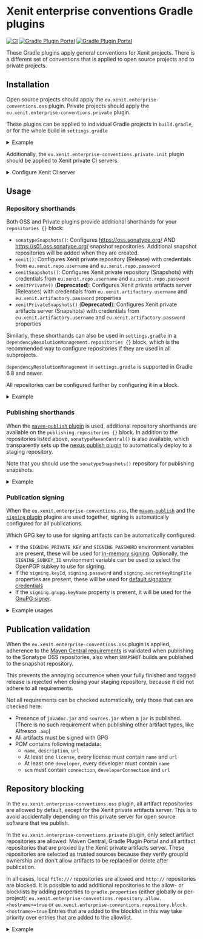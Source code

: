 # Xenit enterprise conventions Gradle plugins

[![CI](https://github.com/xenit-eu/enterprise-conventions-gradle-plugin/workflows/CI/badge.svg)](https://github.com/xenit-eu/enterprise-conventions-gradle-plugin/actions?query=workflow%3ACI+branch%3Amaster)
[![Gradle Plugin Portal](https://img.shields.io/maven-metadata/v/https/plugins.gradle.org/m2/eu/xenit/enterprise-conventions/oss/eu.xenit.enterprise-conventions.oss.gradle.plugin/maven-metadata.xml.svg?colorB=007ec6&label=eu.xenit.enterprise-conventions.oss)](https://plugins.gradle.org/plugin/eu.xenit.enterprise-conventions.oss)
[![Gradle Plugin Portal](https://img.shields.io/maven-metadata/v/https/plugins.gradle.org/m2/eu/xenit/enterprise-conventions/private/eu.xenit.enterprise-conventions.private.gradle.plugin/maven-metadata.xml.svg?colorB=007ec6&label=eu.xenit.enterprise-conventions.private)](https://plugins.gradle.org/plugin/eu.xenit.enterprise-conventions.private)

These Gradle plugins apply general conventions for Xenit projects. There is a different set of conventions that is
applied to open source projects and to private projects.

## Installation

Open source projects should apply the `eu.xenit.enterprise-conventions.oss` plugin. Private projects should apply
the `eu.xenit.enterprise-conventions.private` plugin.

These plugins can be applied to individual Gradle projects in `build.gradle`, or for the whole build
in `settings.gradle`

<details>
<summary>Example</summary>

Apply for all projects in a build:

```groovy
// settings.gradle
plugins {
    id 'eu.xenit.enterprise-conventions.oss' version '0.1.0'
}
```

Or only apply to a particular sub-project:

```groovy
// build.gradle
plugins {
    id 'eu.xenit.enterprise-conventions.oss' version '0.1.0'
}
```

</details>

Additionally, the `eu.xenit.enterprise-conventions.private.init` plugin should be applied to Xenit private CI servers.

<details>
<summary>Configure Xenit CI server</summary>

Locate your `~/.gradle/init.d/` folder for configuration:

* On Windows: A (hidden) `.gradle` folder is located in your user folder.
* On Linux: You can browse to the `~/.gradle/init.d/` folder.

Create a new file in this folder named `xenit-enterprise-conventions.gradle` with the following contents:

```groovy
initscript {
    repositories {
        maven {
            url "https://plugins.gradle.org/m2/"
        }
    }
    dependencies {
        classpath 'eu.xenit.gradle:enterprise-conventions-plugin:+'
    }
}

apply plugin: eu.xenit.gradle.enterprise.conventions.PrivateInitPlugin
```

</details>

## Usage

### Repository shorthands

Both OSS and Private plugins provide additional shorthands for your `repositories {}` block:

* `sonatypeSnapshots()`: Configures https://oss.sonatype.org/ AND https://s01.oss.sonatype.org/ snapshot repositories. Additional snapshot repositories will be added when they are created.
* `xenit()`: Configures Xenit private repository (Release) with credentials from `eu.xenit.repo.username` and `eu.xenit.repo.password`
* `xenitSnapshots()`: Configures Xenit private repository (Snapshots) with credentials from `eu.xenit.repo.username` and `eu.xenit.repo.password`
* `xenitPrivate()` (**Deprecated**): Configures Xenit private artifacts server (Releases) with credentials
  from `eu.xenit.artifactory.username` and `eu.xenit.artifactory.password` properties
* `xenitPrivateSnapshots()` (**Deprecated**): Configures Xenit private artifacts server (Snapshots) with credentials
  from `eu.xenit.artifactory.username` and `eu.xenit.artifactory.password` properties

Similarly, these shorthands can also be used in `settings.gradle` in a `dependencyResolutionManagement.repositories {}` block,
which is the recommended way to configure repositories if they are used in all subprojects.

`dependencyResolutionManagement` in `settings.gradle` is supported in Gradle 6.8 and newer.

All repositories can be configured further by configuring it in a block.

<details>
<summary>Example</summary>

```groovy
repositories {
    sonatypeSnapshots()
    xenit()
    xenitSnapshots()
}
```

```groovy
repositories {
    xenit {
        // Example additional configuration.
        // See https://docs.gradle.org/current/javadoc/org/gradle/api/artifacts/repositories/MavenArtifactRepository.html
        content {
            includeGroup "eu.xenit"
        }
    }
}
```

```groovy
// settings.gradle
dependencyResolutionManagement {
  repositories {
    xenit()
  }
}
```

</details>

### Publishing shorthands

When the [`maven-publish` plugin](https://docs.gradle.org/current/userguide/publishing_maven.html) is used, additional
repository shorthands are available on the `publishing.repositories {}` block. In addition to the repositories listed
above, `sonatypeMavenCentral()` is also available, which transparently sets up
the [nexus publish plugin](https://github.com/marcphilipp/nexus-publish-plugin)
to automatically deploy to a staging repository.

Note that you should use the `sonatypeSnapshots()` repository for publishing snapshots.

<details>
<summary>Example</summary>

```groovy
publishing {
  repositories {
    // Switch which repository is used based on if the version is a snapshot
    if("${project.version}".endsWith('-SNAPSHOT')) {
      sonatypeSnapshots {
        // The default is https://oss.sonatype.org/content/repositories/snapshots/
        url = "https://s01.oss.sonatype.org/content/repositories/snapshots/"
        credentials {
          username 'XYZ'
          password 'some-password'
        }
      }
    } else {
      sonatypeMavenCentral {
        // If you need to publish to a different repository
        // The default is https://oss.sonatype.org/service/local/
        url = "https://s01.oss.sonatype.org/service/local/"
        credentials {
          username 'XYZ'
          password 'some-password'
        }
      }
    }
  }
}
```

</details>

### Publication signing

When the `eu.xenit.enterprise-conventions.oss`,
the [`maven-publish`](https://docs.gradle.org/current/userguide/publishing_maven.html) and
the [`signing` plugin](https://docs.gradle.org/current/userguide/signing_plugin.html) plugins are used together, signing
is automatically configured for all publications.

Which GPG key to use for signing artifacts can be automatically configured:

* If the `SIGNING_PRIVATE_KEY` and `SIGNING_PASSWORD` environment variables are present, these will be used
  for [in-memory signing](https://docs.gradle.org/current/userguide/signing_plugin.html#sec:in-memory-keys). Optionally,
  the `SIGNING_SUBKEY_ID` environment variable can be used to select the OpenPGP subkey to use for signing.
* If the `signing.keyId`, `signing.password` and `signing.secretKeyRingFile` properties are present, these will be used
  for [default signatory credentials](https://docs.gradle.org/current/userguide/signing_plugin.html#sec:signatory_credentials)
* If the `signing.gnupg.keyName` property is present, it will be used for
  the [GnuPG signer](https://docs.gradle.org/current/userguide/signing_plugin.html#sec:using_gpg_agent).

<details>
<summary>Example usages</summary>

**These are just examples, use your CI's method to insert secure environment variables instead of hardcoding them in CI
configuration**

With environment variables:

```commandline
export SIGNING_PRIVATE_KEY=XXXXXX # ascii-armored private key
export SIGNING_PASSWORD=YYYYY # password to unlock secret key
./gradlew publish
```

With properties:

```commandline
./gradlew publish -Psigning.keyId=01234 -Psigning.password=YYYYY -Psigning.secretKeyRingFile=~/.gnupg/secring.gpg
```

</details>

## Publication validation

When the `eu.xenit.enterprise-conventions.oss` plugin is applied,
adherence to the [Maven Central requirements](https://central.sonatype.org/publish/requirements/#answer) is validated when publishing
to the Sonatype OSS repositories, also when `SNAPSHOT` builds are published to the snapshot repository.

This prevents the annoying occurrence when your fully finished and tagged release is rejected when closing your staging repository,
because it did not adhere to all requirements.

Not all requirements can be checked automatically, only those that can are checked here:

 * Presence of `javadoc.jar` and `sources.jar` when a `jar` is published. (There is no such requirement when publishing other artifact types, like Alfresco `.amp`)
 * All artifacts must be signed with GPG
 * POM contains following metadata:
   * `name`, `description`, `url`
   * At least one `license`, every license must contain `name` and `url`
   * At least one `developer`, every developer must contain `name`
   * `scm` must contain `connection`, `developerConnection` and `url`


## Repository blocking

In the `eu.xenit.enterprise-conventions.oss` plugin, all artifact repositories are allowed by default, except for the
Xenit private artifacts server. This is to avoid accidentally depending on this private server for open source software
that we publish.

In the `eu.xenit.enterprise-conventions.private` plugin, only select artifact repositories are allowed: Maven Central,
Gradle Plugin Portal and all artifact repositories that are proxied by the Xenit private artifacts server. These
repositories are selected as trusted sources because they verify groupId ownership and don't allow artifacts to be
replaced or delete after publication.

In all cases, local `file:///` repositories are allowed and `http://` repositories are blocked. It is possible to add
additional repositories to the allow- or blocklists by adding properties to `gradle.properties` (either globally or
per-project):
`eu.xenit.enterprise-conventions.repository.allow.<hostname>=true`
or `eu.xenit.enterprise-conventions.repository.block.<hostname>=true`
Entries that are added to the blocklist in this way take priority over entries that are added to the allowlist.

<details>
<summary>Example</summary>

These properties-files can be placed in `~/.gradle/gradle.properties`, or locally in your project as `gradle.properties`
.

```properties
# Allow jcenter back, even though it is blocked by default
eu.xenit.enterprise-conventions.repository.allow.jcenter.org=true
# Block repository on example.com, even though it may be allowed by default
eu.xenit.enterprise-conventions.repository.block.example.com=true
```

</details>
